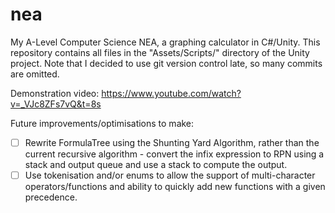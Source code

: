 # nea
My A-Level Computer Science NEA, a graphing calculator in C#/Unity. This repository contains all files in the "Assets/Scripts/" directory of the Unity project. Note that I decided to use git version control late, so many commits are omitted.

Demonstration video: https://www.youtube.com/watch?v=_VJc8ZFs7vQ&t=8s

Future improvements/optimisations to make:
- [ ] Rewrite FormulaTree using the Shunting Yard Algorithm, rather than the current recursive algorithm - convert the infix expression to RPN using a stack and output queue and use a stack to compute the output.
- [ ] Use tokenisation and/or enums to allow the support of multi-character operators/functions and ability to quickly add new functions with a given precedence.
